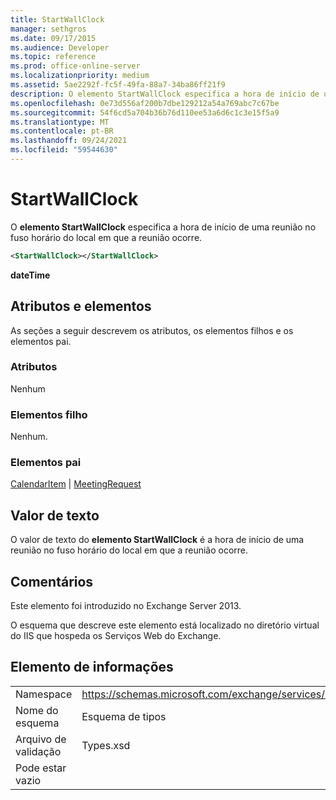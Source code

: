 ```yaml
---
title: StartWallClock
manager: sethgros
ms.date: 09/17/2015
ms.audience: Developer
ms.topic: reference
ms.prod: office-online-server
ms.localizationpriority: medium
ms.assetid: 5ae2292f-fc5f-49fa-88a7-34ba86ff21f9
description: O elemento StartWallClock especifica a hora de início de uma reunião no fuso horário do local em que a reunião ocorre.
ms.openlocfilehash: 0e73d556af200b7dbe129212a54a769abc7c67be
ms.sourcegitcommit: 54f6cd5a704b36b76d110ee53a6d6c1c3e15f5a9
ms.translationtype: MT
ms.contentlocale: pt-BR
ms.lasthandoff: 09/24/2021
ms.locfileid: "59544630"
---
```

# <a name="startwallclock"></a>StartWallClock

O **elemento StartWallClock** especifica a hora de início de uma reunião no fuso horário do local em que a reunião ocorre. 
  
```XML
<StartWallClock></StartWallClock>
```

**dateTime**

## <a name="attributes-and-elements"></a>Atributos e elementos

As seções a seguir descrevem os atributos, os elementos filhos e os elementos pai.
  
### <a name="attributes"></a>Atributos

Nenhum
  
### <a name="child-elements"></a>Elementos filho

Nenhum.
  
### <a name="parent-elements"></a>Elementos pai

[CalendarItem](calendaritem.md)  |  [MeetingRequest](meetingrequest.md)
  
## <a name="text-value"></a>Valor de texto

O valor de texto do **elemento StartWallClock** é a hora de início de uma reunião no fuso horário do local em que a reunião ocorre. 
  
## <a name="remarks"></a>Comentários

Este elemento foi introduzido no Exchange Server 2013.
  
O esquema que descreve este elemento está localizado no diretório virtual do IIS que hospeda os Serviços Web do Exchange.
  
## <a name="element-information"></a>Elemento de informações

|||
|:-----|:-----|
|Namespace  <br/> |https://schemas.microsoft.com/exchange/services/2006/types  <br/> |
|Nome do esquema  <br/> |Esquema de tipos  <br/> |
|Arquivo de validação  <br/> |Types.xsd  <br/> |
|Pode estar vazio  <br/> ||
   

